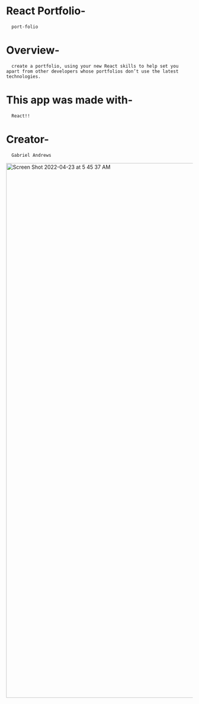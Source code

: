 # React Portfolio- 
      port-folio


# Overview- 
      create a portfolio, using your new React skills to help set you apart from other developers whose portfolios don’t use the latest technologies.
    
 
# This app was made with- 
      React!!
      
 
# Creator-
      Gabriel Andrews
      
      
      
<img width="1440" alt="Screen Shot 2022-04-23 at 5 45 37 AM" src="https://user-images.githubusercontent.com/91432905/164889411-bf671cd2-c4f4-49c6-b8a0-9c706295f4b3.png">
